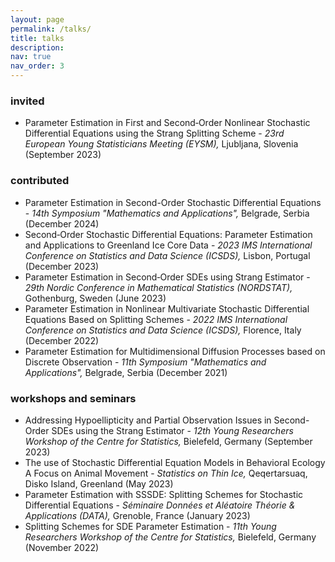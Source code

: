 ```yaml
---
layout: page
permalink: /talks/
title: talks
description: 
nav: true
nav_order: 3
---
```


<!-- Content -->
<div class="container mt-5">
<h3 id="invited">invited</h3>
<ul>
  <li>Parameter Estimation in First and Second‑Order Nonlinear Stochastic Differential Equations using the Strang Splitting Scheme - <em>23rd European Young Statisticians Meeting (EYSM),</em> Ljubljana, Slovenia (September 2023) </li>
</ul>

<h3 id="contributed">contributed</h3>
<ul>
  <li>Parameter Estimation in Second-Order Stochastic Differential Equations - <em>14th Symposium "Mathematics and Applications",</em> Belgrade, Serbia (December 2024)</li>
  <li>Second‑Order Stochastic Differential Equations: Parameter Estimation and Applications to Greenland Ice Core Data - <em>2023 IMS International Conference on Statistics and Data Science (ICSDS),</em> Lisbon, Portugal (December 2023)</li>
  <li> Parameter Estimation in Second‑Order SDEs using Strang Estimator - <em>29th Nordic Conference in Mathematical Statistics (NORDSTAT),</em> Gothenburg, Sweden (June 2023)</li>
  <li>Parameter Estimation in Nonlinear Multivariate Stochastic Differential Equations Based on Splitting Schemes - <em>2022 IMS International Conference on Statistics and Data Science (ICSDS),</em> Florence, Italy (December 2022)</li>
  <li>Parameter Estimation for Multidimensional Diffusion Processes based on Discrete Observation - <em>11th Symposium "Mathematics and Applications",</em> Belgrade, Serbia (December 2021)</li>
</ul>

<h3 id="workshops-and-seminars">workshops and seminars</h3>
<ul>
  <li>Addressing Hypoellipticity and Partial Observation Issues in Second-Order SDEs using the Strang Estimator - <em>12th Young Researchers Workshop of the Centre for Statistics,</em> Bielefeld, Germany (September 2023)</li>
  <li>The use of Stochastic Differential Equation Models in Behavioral Ecology A Focus on Animal Movement - <em>Statistics on Thin Ice,</em> Qeqertarsuaq, Disko Island, Greenland (May 2023)</li>
  <li>Parameter Estimation with SSSDE: Splitting Schemes for Stochastic Differential Equations - <em>Séminaire Données et Aléatoire Théorie & Applications (DATA),</em> Grenoble, France (January 2023)</li>
  <li>Splitting Schemes for SDE Parameter Estimation - <em>11th Young Researchers Workshop of the Centre for Statistics,</em> Bielefeld, Germany (November 2022)</li>
</ul>

</div>